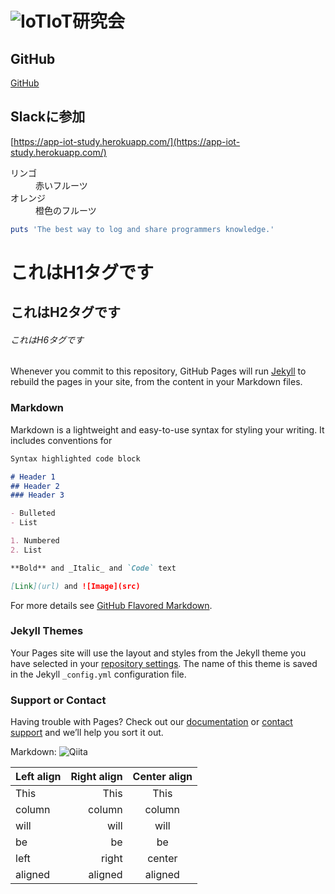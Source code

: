 # ![IoT](https://www.google.co.jp/imgres?imgurl=http%3A%2F%2Fwww.businesscloudnews.com%2Ffiles%2F2016%2F01%2FIoT-cloud.jpg&imgrefurl=http%3A%2F%2Fwww.businesscloudnews.com%2F2016%2F02%2F08%2Fhcl-and-microsoft-launch-iot-incubation-centre%2F&docid=G_8QmZgrfenvpM&tbnid=cECcMhIQXD2jXM%3A&vet=1&w=1378&h=983&bih=930&biw=1595&q=iot&ved=0ahUKEwj72LW-k_nRAhXIx7wKHWUxC_gQMwgkKAgwCA&iact=mrc&uact=8 "Qiita")IoT研究会
## GitHub
[GitHub](https://github.com/IoT-Study/Infomation/edit/master/README.md) 

## Slackに参加
[https://app-iot-study.herokuapp.com/](https://app-iot-study.herokuapp.com/)
<dl>
  <dt>リンゴ</dt>
  <dd>赤いフルーツ</dd>
  <dt>オレンジ</dt>
  <dd>橙色のフルーツ</dd>
</dl>

```ruby:qiita.rb
puts 'The best way to log and share programmers knowledge.'
```

# これはH1タグです
## これはH2タグです
###### これはH6タグです

Whenever you commit to this repository, GitHub Pages will run [Jekyll](https://jekyllrb.com/) to rebuild the pages in your site, from the content in your Markdown files.

### Markdown

Markdown is a lightweight and easy-to-use syntax for styling your writing. It includes conventions for

```markdown
Syntax highlighted code block

# Header 1
## Header 2
### Header 3

- Bulleted
- List

1. Numbered
2. List

**Bold** and _Italic_ and `Code` text

[Link](url) and ![Image](src)
```

For more details see [GitHub Flavored Markdown](https://guides.github.com/features/mastering-markdown/).

### Jekyll Themes

Your Pages site will use the layout and styles from the Jekyll theme you have selected in your [repository settings](https://github.com/IoT-Study/Infomation/settings). The name of this theme is saved in the Jekyll `_config.yml` configuration file.

### Support or Contact

Having trouble with Pages? Check out our [documentation](https://help.github.com/categories/github-pages-basics/) or [contact support](https://github.com/contact) and we’ll help you sort it out.

Markdown: ![Qiita](https://qiita-image-store.s3.amazonaws.com/0/88/profile-images/1473684075 "Qiita")

| Left align | Right align | Center align |
|:-----------|------------:|:------------:|
| This       |        This |     This     |
| column     |      column |    column    |
| will       |        will |     will     |
| be         |          be |      be      |
| left       |       right |    center    |
| aligned    |     aligned |   aligned    |
